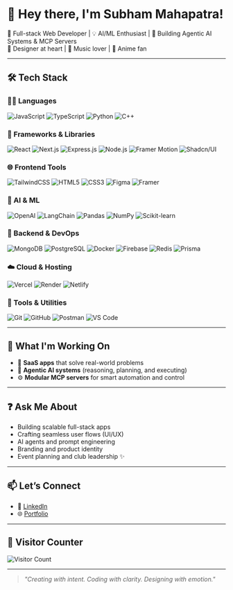 # 👋 Hey there, I'm Subham Mahapatra!

🎯 Full-stack Web Developer | 💡 AI/ML Enthusiast | 🧠 Building Agentic AI Systems & MCP Servers  
🎨 Designer at heart | 🎵 Music lover | 🌸 Anime fan

---

## 🛠️ Tech Stack

### 👨‍💻 Languages  
![JavaScript](https://img.shields.io/badge/-JavaScript-F7DF1E?style=flat&logo=javascript&logoColor=000)
![TypeScript](https://img.shields.io/badge/-TypeScript-3178C6?style=flat&logo=typescript&logoColor=fff)
![Python](https://img.shields.io/badge/-Python-3776AB?style=flat&logo=python&logoColor=fff)
![C++](https://img.shields.io/badge/-C++-00599C?style=flat&logo=c%2b%2b&logoColor=fff)

### 🧱 Frameworks & Libraries  
![React](https://img.shields.io/badge/-React-61DAFB?style=flat&logo=react&logoColor=000)
![Next.js](https://img.shields.io/badge/-Next.js-000?style=flat&logo=next.js)
![Express.js](https://img.shields.io/badge/-Express.js-000?style=flat&logo=express)
![Node.js](https://img.shields.io/badge/-Node.js-339933?style=flat&logo=node.js&logoColor=fff)
![Framer Motion](https://img.shields.io/badge/-Framer%20Motion-000000?style=flat&logo=framer&logoColor=white)
![Shadcn/UI](https://img.shields.io/badge/-shadcn/UI-black?style=flat&logo=vercel&logoColor=white)

### 🌐 Frontend Tools  
![TailwindCSS](https://img.shields.io/badge/-TailwindCSS-38B2AC?style=flat&logo=tailwind-css&logoColor=fff)
![HTML5](https://img.shields.io/badge/-HTML5-E34F26?style=flat&logo=html5&logoColor=fff)
![CSS3](https://img.shields.io/badge/-CSS3-1572B6?style=flat&logo=css3&logoColor=fff)
![Figma](https://img.shields.io/badge/-Figma-F24E1E?style=flat&logo=figma&logoColor=white)
![Framer](https://img.shields.io/badge/-Framer-0055FF?style=flat&logo=framer&logoColor=white)

### 🧠 AI & ML  
![OpenAI](https://img.shields.io/badge/-OpenAI-412991?style=flat&logo=openai&logoColor=white)
![LangChain](https://img.shields.io/badge/-LangChain-000?style=flat&logo=data&logoColor=white)
![Pandas](https://img.shields.io/badge/-Pandas-150458?style=flat&logo=pandas)
![NumPy](https://img.shields.io/badge/-NumPy-013243?style=flat&logo=numpy)
![Scikit-learn](https://img.shields.io/badge/-Scikit--learn-F7931E?style=flat&logo=scikitlearn&logoColor=white)

### 🧰 Backend & DevOps  
![MongoDB](https://img.shields.io/badge/-MongoDB-47A248?style=flat&logo=mongodb&logoColor=fff)
![PostgreSQL](https://img.shields.io/badge/-PostgreSQL-4169E1?style=flat&logo=postgresql&logoColor=white)
![Docker](https://img.shields.io/badge/-Docker-2496ED?style=flat&logo=docker&logoColor=fff)
![Firebase](https://img.shields.io/badge/-Firebase-FFCA28?style=flat&logo=firebase&logoColor=000)
![Redis](https://img.shields.io/badge/-Redis-DC382D?style=flat&logo=redis&logoColor=fff)
![Prisma](https://img.shields.io/badge/-Prisma-2D3748?style=flat&logo=prisma)

### ☁️ Cloud & Hosting  
![Vercel](https://img.shields.io/badge/-Vercel-000?style=flat&logo=vercel)
![Render](https://img.shields.io/badge/-Render-00979D?style=flat&logo=render)
![Netlify](https://img.shields.io/badge/-Netlify-00C7B7?style=flat&logo=netlify&logoColor=fff)

### 🔧 Tools & Utilities  
![Git](https://img.shields.io/badge/-Git-F05032?style=flat&logo=git&logoColor=white)
![GitHub](https://img.shields.io/badge/-GitHub-181717?style=flat&logo=github)
![Postman](https://img.shields.io/badge/-Postman-FF6C37?style=flat&logo=postman)
![VS Code](https://img.shields.io/badge/-VS%20Code-007ACC?style=flat&logo=visual-studio-code&logoColor=white)

---

## 🚀 What I'm Working On  
- 🚧 **SaaS apps** that solve real-world problems  
- 🤖 **Agentic AI systems** (reasoning, planning, and executing)  
- ⚙️ **Modular MCP servers** for smart automation and control  

---

## ❓ Ask Me About  
- Building scalable full-stack apps  
- Crafting seamless user flows (UI/UX)  
- AI agents and prompt engineering  
- Branding and product identity  
- Event planning and club leadership ✨  

---

## 📫 Let’s Connect  
- 🔗 [LinkedIn](https://www.linkedin.com/in/subham-mahapatra-27380b205/)  
- 🌐 [Portfolio](https://the-portfolio-one.vercel.app/)  

---

## 👀 Visitor Counter  
![Visitor Count](https://komarev.com/ghpvc/?username=subhammahapatra&color=blue)

---

> *"Creating with intent. Coding with clarity. Designing with emotion."*
